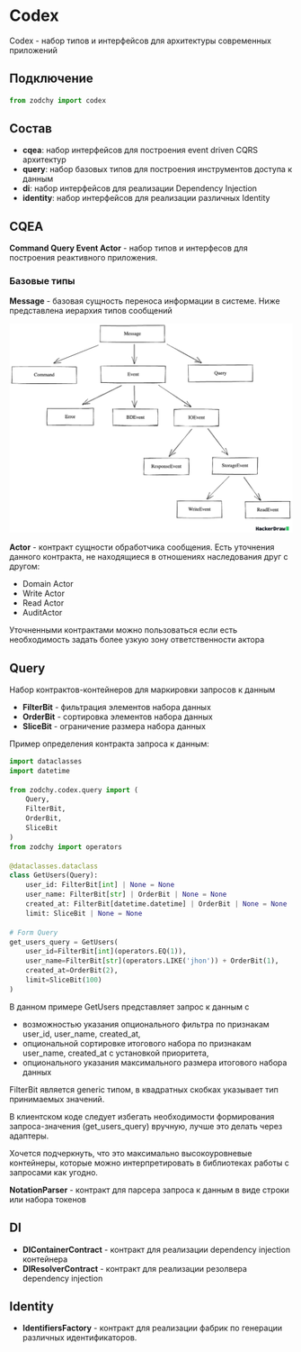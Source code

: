 # Codex
Codex -  набор типов и интерфейсов для архитектуры современных приложений

## Подключение

```python
from zodchy import codex
```

## Состав

- **cqea**: набор интерфейсов для построения event driven CQRS архитектур 
- **query**: набор базовых типов для построения инструментов доступа к данным
- **di**: набор интерфейсов для реализации Dependency Injection
- **identity**: набор интерфейсов для реализации различных Identity

## СQEA
**Command Query Event Actor** - набор типов и интерфесов для построения реактивного приложения.

### Базовые типы

**Message** - базовая сущность переноса информации в системе. Ниже представлена иерархия типов сообщений

![Message Hierarchy](../img/message_hierarchy.png)

**Actor** - контракт сущности обработчика сообщения. Есть уточнения данного контракта, 
не находящиеся в отношениях наследования друг с другом:
- Domain Actor
- Write Actor
- Read Actor
- AuditActor

Уточненными контрактами можно пользоваться если есть необходимость задать более узкую зону ответственности актора

## Query
Набор контрактов-контейнеров для маркировки запросов к данным

- **FilterBit** -  фильтрация элементов набора данных
- **OrderBit** - сортировка элементов набора данных
- **SliceBit** - ограничение размера набора данных

Пример определения контракта запроса к данным:

```python
import dataclasses
import datetime

from zodchy.codex.query import (
    Query,
    FilterBit,
    OrderBit,
    SliceBit
)
from zodchy import operators

@dataclasses.dataclass
class GetUsers(Query):
    user_id: FilterBit[int] | None = None
    user_name: FilterBit[str] | OrderBit | None = None
    created_at: FilterBit[datetime.datetime] | OrderBit | None = None
    limit: SliceBit | None = None

# Form Query
get_users_query = GetUsers(
    user_id=FilterBit[int](operators.EQ(1)),
    user_name=FilterBit[str](operators.LIKE('jhon')) + OrderBit(1),
    created_at=OrderBit(2),
    limit=SliceBit(100)
)
```
В данном примере GetUsers представляет запрос к данным с 
- возможностью указания опционального фильтра по признакам user_id, user_name, created_at,
- опциональной сортировке итогового набора по признакам user_name, created_at с установкой приоритета,
- опционального указания максимального размера итогового набора данных

FilterBit является generic типом, в квадратных скобках указывает тип принимаемых значений.

В клиентском коде следует избегать необходимости формирования запроса-значения (get_users_query) вручную, 
лучше это делать через адаптеры.

Хочется подчеркнуть, что это максимально высокоуровневые контейнеры, которые можно интерпретировать 
в библиотеках работы с запросами как угодно. 

**NotationParser** - контракт для парсера запроса к данным в виде строки или набора токенов 

## DI

- **DIContainerContract** - контракт для реализации dependency injection контейнера
- **DIResolverContract** - контракт для реализации резолвера dependency injection

## Identity

- **IdentifiersFactory** - контракт для реализации фабрик по генерации различных идентификаторов.